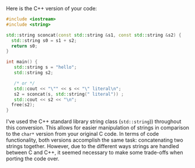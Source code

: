 Here is the C++ version of your code:

```cpp
#include <iostream>
#include <string>

std::string sconcat(const std::string &s1, const std::string &s2) {
  std::string s0 = s1 + s2;
  return s0;
}

int main() {
   std::string s = "hello";
   std::string s2;

   /* or */
   std::cout << "\"" << s << "\" literal\n";
   s2 = sconcat(s, std::string(" literal")) ;
   std::cout << s2 << "\n";
  free(s2);
}
```
I've used the C++ standard library string class (`std::string`)) throughout this conversion. This allows for easier manipulation of strings in comparison to the `char*` version from your original C code.
In terms of code functionality, both versions accomplish the same task: concatenating two strings together. However, due to the different ways strings are handled between C and C++, it seemed necessary to make some trade-offs when porting the code over.
